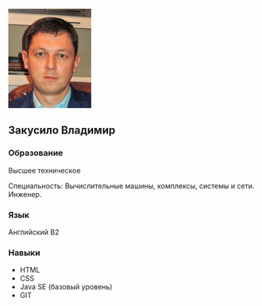 ![myphoto](/img/myPhoto.jpg)
## Закусило Владимир   

### Образование

Высшее техническое

Специальность: Вычислительные машины, комплексы, системы и сети. Инженер.

### Язык

Английский B2

### Навыки

* HTML
* CSS
* Java SE (базовый уровень)
* GIT
